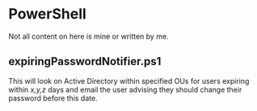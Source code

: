 # PowerShell
Not all content on here is mine or written by me.

## expiringPasswordNotifier.ps1
This will look on Active Directory within specified OUs for users expiring within *x,y,z* days and email the user advising they should change their password before this date.

##
